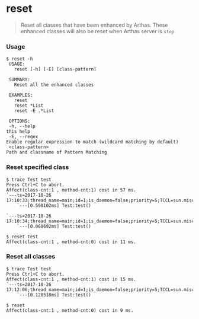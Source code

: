 reset
===

> Reset all classes that have been enhanced by Arthas. These enhanced classes will also be reset when Arthas server is `stop`.

### Usage

```
$ reset -h
 USAGE:
   reset [-h] [-E] [class-pattern]

 SUMMARY:
   Reset all the enhanced classes

 EXAMPLES:
   reset
   reset *List
   reset -E .*List

 OPTIONS:
 -h, --help                                                         this help
 -E, --regex                                                        Enable regular expression to match (wildcard matching by default)
 <class-pattern>                                                    Path and classname of Pattern Matching
```

### Reset specified class

```
$ trace Test test
Press Ctrl+C to abort.
Affect(class-cnt:1 , method-cnt:1) cost in 57 ms.
`---ts=2017-10-26 17:10:33;thread_name=main;id=1;is_daemon=false;priority=5;TCCL=sun.misc.Launcher$AppClassLoader@14dad5dc
    `---[0.590102ms] Test:test()

`---ts=2017-10-26 17:10:34;thread_name=main;id=1;is_daemon=false;priority=5;TCCL=sun.misc.Launcher$AppClassLoader@14dad5dc
    `---[0.068692ms] Test:test()

$ reset Test
Affect(class-cnt:1 , method-cnt:0) cost in 11 ms.
```

### Reset all classes

```
$ trace Test test
Press Ctrl+C to abort.
Affect(class-cnt:1 , method-cnt:1) cost in 15 ms.
`---ts=2017-10-26 17:12:06;thread_name=main;id=1;is_daemon=false;priority=5;TCCL=sun.misc.Launcher$AppClassLoader@14dad5dc
    `---[0.128518ms] Test:test()

$ reset
Affect(class-cnt:1 , method-cnt:0) cost in 9 ms.
```
